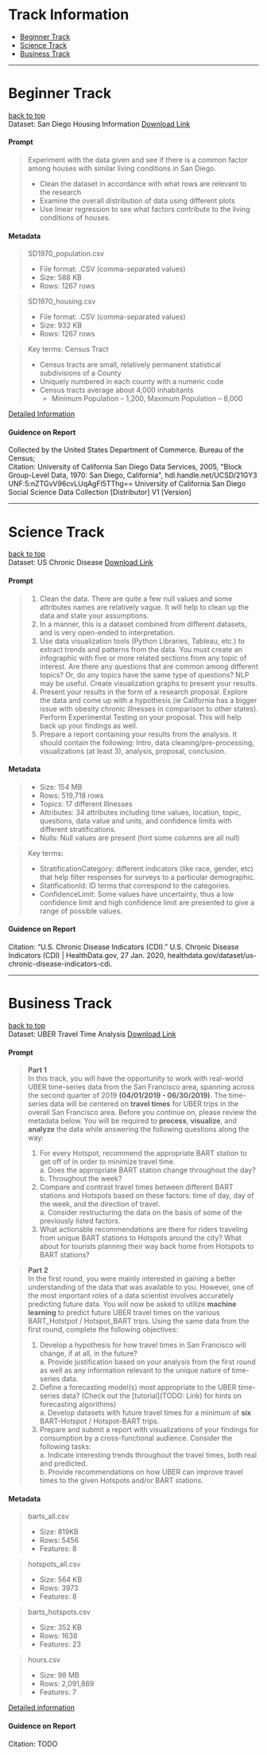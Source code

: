 # Track Information
* [Beginner Track](#beginner-track)
* [Science Track](#science-track)
* [Business Track](#business-track)
---
# Beginner Track 
[back to top](#track-information)\
Dataset: San Diego Housing Information [Download Link](https://drive.google.com/drive/folders/1_dTPxfUIFTR_k40Iv5IVX-meTxmWDbL_?usp=sharing)

#### Prompt
> Experiment with the data given and see if there is a common factor among houses with similar living conditions in San Diego.
> - Clean the dataset in accordance with what rows are relevant to the research
> - Examine the overall distribution of data using different plots
> - Use linear regression to see what factors contribute to the living conditions of houses.

#### Metadata
> SD1970_population.csv
> - File format: .CSV (comma-separated values)
> - Size: 588 KB
> - Rows: 1267 rows

> SD1970_housing.csv 
> - File format: .CSV (comma-separated values)
> - Size: 932 KB
> - Rows: 1267 rows

> Key terms: Census Tract
> - Census tracts are small, relatively permanent statistical subdivisions of a County
> - Uniquely numbered in each county with a numeric code
> - Census tracts average about 4,000 inhabitants
>   - Minimum Population – 1,200, Maximum Population – 8,000

[Detailed Information](https://docs.google.com/document/d/1tqs9xzabHg8Mh-SiPP16YxR-csN06R_fBX_IVWyQD_M/edit?usp=sharing)

#### Guidence on Report
> 

Collected by the United States Department of Commerce. Bureau of the Census;\
Citation: University of California San Diego Data Services, 2005, "Block Group-Level Data, 1970: San Diego, California", hdl.handle.net/UCSD/21GY3 UNF:5:nZTGvV96cvLUqAgFl5TThg== University of California San Diego Social Science Data Collection [Distributor] V1 [Version]

---
# Science Track
[back to top](#track-information)\
Dataset: US Chronic Disease [Download Link](https://drive.google.com/drive/folders/1iOEwj4bPfopdtrzPdMft7plxDRHW5frC?usp=sharing)

#### Prompt
> 1. Clean the data. There are quite a few null values and some attributes names are relatively vague. It will help to clean up the data and state your assumptions.
> 2. In a manner, this is a dataset combined from different datasets, and is very open-ended to interpretation.
> 3. Use data visualization tools (Python Libraries, Tableau, etc.) to extract trends and patterns from the data. You must create an infographic with five or more related sections from any topic of interest. Are there any questions that are common among different topics? Or, do any topics have the same type of questions? NLP may be useful. Create visualization graphs to present your results.
> 4. Present your results in the form of a research proposal. Explore the data and come up with a hypothesis (ie California has a bigger issue with obesity chronic illnesses in comparison to other states). Perform Experimental Testing on your proposal. This will help back up your findings as well.
> 5. Prepare a report containing your results from the analysis. It should contain the following: Intro, data cleaning/pre-processing, visualizations (at least 3), analysis, proposal, conclusion.

#### Metadata
> - Size: 154 MB 
> - Rows: 519,718 rows
> - Topics: 17 different Illnesses
> - Attributes: 34 attributes including time values, location, topic, questions, data value and units, and confidence limits with different stratifications.
> - Nulls: Null values are present (hint some columns are all null)

> Key terms:
> - StratificationCategory: different indicators (like race, gender, etc) that help filter responses for surveys to a particular demographic.   
> - StatificationId: ID terms that correspond to the categories.
> - ConfidenceLimit: Some values have uncertainty, thus a low confidence limit and high confidence limit are presented to give a range of possible values.

#### Guidence on Report
> 

Citation: “U.S. Chronic Disease Indicators (CDI).” U.S. Chronic Disease Indicators (CDI) | HealthData.gov, 27 Jan. 2020, healthdata.gov/dataset/us-chronic-disease-indicators-cdi.

---
# Business Track
[back to top](#track-information)\
Dataset: UBER Travel Time Analysis [Download Link](https://drive.google.com/drive/folders/1WcLKWilaMjGU-x8ezFVtyVM8-8O-PFIf?usp=sharing)

#### Prompt
> **Part 1**\
> In this track, you will have the opportunity to work with real-world UBER time-series data from the San Francisco area, spanning across the second quarter of 2019 **(04/01/2019 - 06/30/2019)**. The time-series data will be centered on **travel times** for UBER trips in the overall San Francisco area. Before you continue on, please review the metadata below. You will be required to **process**, **visualize**, and **analyze** the data while answering the following questions along the way:
> 1. For every Hotspot, recommend the appropriate BART station to get off of in order to minimize travel time. \
> a. Does the appropriate BART station change throughout the day? \
> b. Throughout the week? 
> 2. Compare and contrast travel times between different BART stations and Hotspots based on these factors: time of day, day of the week, and the direction of travel. \
> a. Consider restructuring the data on the basis of some of the previously listed factors.
> 3. What actionable recommendations are there for riders traveling from unique BART stations to Hotspots around the city? What about for tourists planning their way back home from Hotspots to BART stations?

> **Part 2**\
> In the first round, you were mainly interested in gaining a better understanding of the data that was available to you. However, one of the most important roles of a data scientist involves accurately predicting future data. You will now be asked to utilize **machine learning** to predict future UBER travel times on the various BART_Hotstpot / Hotspot_BART trips. Using the same data from the first round, complete the following objectives:
> 1. Develop a hypothesis for how travel times in San Francisco will change, if at all, in the future? \
> a. Provide justification based on your analysis from the first round as well as any information relevant to the unique nature of time-series data.
> 2. Define a forecasting model(s) most appropriate to the UBER time-series data? (Check out the [tutorial](TODO: Link) for hints on forecasting algorithms) \
> a. Develop datasets with future travel times for a minimum of **six** BART-Hotspot / Hotspot-BART trips. 
> 3. Prepare and submit a report with visualizations of your findings for consumption by a cross-functional audience. Consider the following tasks:\
> a. Indicate interesting trends throughout the travel times, both real and predicted. \
> b. Provide recommendations on how UBER can improve travel times to the given Hotspots and/or BART stations. 

#### Metadata
> barts_all.csv
> - Size: 819KB
> - Rows: 5456
> - Features: 8

> hotspots_all.csv
> - Size: 564 KB
> - Rows: 3973
> - Features: 8

> barts_hotspots.csv
> - Size: 352 KB
> - Rows: 1638
> - Features: 23

> hours.csv 
> - Size: 98 MB
> - Rows: 2,091,869
> - Features: 7

[Detailed information](https://docs.google.com/document/d/1dkL57TtXLGVWisro-Uiok8USebTi1NjkxygK_l_mBw0/edit?usp=sharing)

#### Guidence on Report
> 

Citation: TODO
